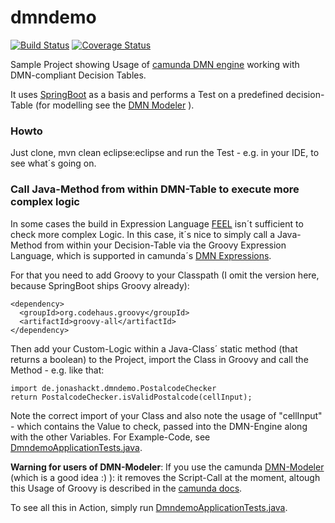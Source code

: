 # dmndemo
[![Build Status](https://travis-ci.org/jonashackt/dmndemo.svg?branch=master)](https://travis-ci.org/jonashackt/dmndemo)
[![Coverage Status](https://coveralls.io/repos/jonashackt/dmndemo/badge.svg)](https://coveralls.io/r/jonashackt/dmndemo)

Sample Project showing Usage of [camunda DMN engine] working with DMN-compliant Decision Tables.

It uses [SpringBoot](http://projects.spring.io/spring-boot/) as a basis and performs a Test on a predefined decision-Table (for modelling see the [DMN Modeler](https://camunda.org/dmn/tool/) ).

### Howto

Just clone, mvn clean eclipse:eclipse and run the Test - e.g. in your IDE, to see what´s going on.

### Call Java-Method from within DMN-Table to execute more complex logic

In some cases the build in Expression Language [FEEL](https://camunda.org/dmn/tutorial/#feel) isn´t sufficient to check more complex Logic. In this case, it´s nice to simply call a Java-Method from within your Decision-Table via the Groovy Expression Language, which is supported in camunda´s [DMN Expressions](https://docs.camunda.org/manual/7.4/user-guide/dmn-engine/expressions-and-scripts/).

For that you need to add Groovy to your Classpath (I omit the version here, because SpringBoot ships Groovy already):
```
<dependency>
  <groupId>org.codehaus.groovy</groupId>
  <artifactId>groovy-all</artifactId>
</dependency>
```

Then add your Custom-Logic within a Java-Class´ static method (that returns a boolean) to the Project,
import the Class in Groovy and call the Method - e.g. like that:
```
import de.jonashackt.dmndemo.PostalcodeChecker
return PostalcodeChecker.isValidPostalcode(cellInput);
```

Note the correct import of your Class and also note the usage of "cellInput" - which contains the Value to check, passed into the DMN-Engine along with the other Variables. For Example-Code, see [DmndemoApplicationTests.java](https://github.com/jonashackt/dmndemo/blob/master/src/test/java/de/jonashackt/dmndemo/DmndemoApplicationTests.java).

**Warning for users of DMN-Modeler**: If you use the camunda [DMN-Modeler](https://camunda.org/dmn/tool/) (which is a good idea :) ): it removes the Script-Call at the moment, altough this Usage of Groovy is described in the [camunda docs](https://docs.camunda.org/manual/7.4/user-guide/dmn-engine/expressions-and-scripts/).

To see all this in Action, simply run [DmndemoApplicationTests.java](https://github.com/jonashackt/dmndemo/blob/master/src/test/java/de/jonashackt/dmndemo/DmndemoApplicationTests.java).

[camunda DMN engine]:https://github.com/camunda/camunda-engine-dmn